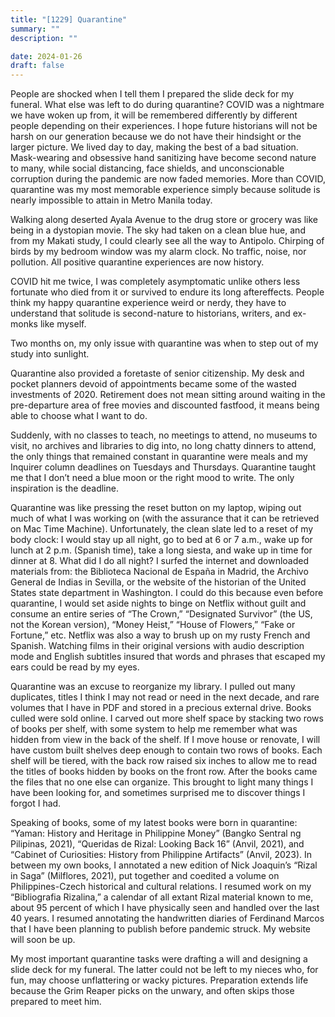 ```yaml
---
title: "[1229] Quarantine"
summary: ""
description: ""

date: 2024-01-26
draft: false
---
```


People are shocked when I tell them I prepared the slide deck for my funeral. What else was left to do during quarantine? COVID was a nightmare we have woken up from, it will be remembered differently by different people depending on their experiences. I hope future historians will not be harsh on our generation because we do not have their hindsight or the larger picture. We lived day to day, making the best of a bad situation. Mask-wearing and obsessive hand sanitizing have become second nature to many, while social distancing, face shields, and unconscionable corruption during the pandemic are now faded memories. More than COVID, quarantine was my most memorable experience simply because solitude is nearly impossible to attain in Metro Manila today.

Walking along deserted Ayala Avenue to the drug store or grocery was like being in a dystopian movie. The sky had taken on a clean blue hue, and from my Makati study, I could clearly see all the way to Antipolo. Chirping of birds by my bedroom window was my alarm clock. No traffic, noise, nor pollution. All positive quarantine experiences are now history.

COVID hit me twice, I was completely asymptomatic unlike others less fortunate who died from it or survived to endure its long aftereffects. People think my happy quarantine experience weird or nerdy, they have to understand that solitude is second-nature to historians, writers, and ex-monks like myself.

Two months on, my only issue with quarantine was when to step out of my study into sunlight.

Quarantine also provided a foretaste of senior citizenship. My desk and pocket planners devoid of appointments became some of the wasted investments of 2020. Retirement does not mean sitting around waiting in the pre-departure area of free movies and discounted fastfood, it means being able to choose what I want to do.

Suddenly, with no classes to teach, no meetings to attend, no museums to visit, no archives and libraries to dig into, no long chatty dinners to attend, the only things that remained constant in quarantine were meals and my Inquirer column deadlines on Tuesdays and Thursdays. Quarantine taught me that I don’t need a blue moon or the right mood to write. The only inspiration is the deadline.

Quarantine was like pressing the reset button on my laptop, wiping out much of what I was working on (with the assurance that it can be retrieved on Mac Time Machine). Unfortunately, the clean slate led to a reset of my body clock: I would stay up all night, go to bed at 6 or 7 a.m., wake up for lunch at 2 p.m. (Spanish time), take a long siesta, and wake up in time for dinner at 8. What did I do all night? I surfed the internet and downloaded materials from: the Biblioteca Nacional de España in Madrid, the Archivo General de Indias in Sevilla, or the website of the historian of the United States state department in Washington. I could do this because even before quarantine, I would set aside nights to binge on Netflix without guilt and consume an entire series of “The Crown,” “Designated Survivor” (the US, not the Korean version), “Money Heist,” “House of Flowers,” “Fake or Fortune,” etc. Netflix was also a way to brush up on my rusty French and Spanish. Watching films in their original versions with audio description mode and English subtitles insured that words and phrases that escaped my ears could be read by my eyes.

Quarantine was an excuse to reorganize my library. I pulled out many duplicates, titles I think I may not read or need in the next decade, and rare volumes that I have in PDF and stored in a precious external drive. Books culled were sold online. I carved out more shelf space by stacking two rows of books per shelf, with some system to help me remember what was hidden from view in the back of the shelf. If I move house or renovate, I will have custom built shelves deep enough to contain two rows of books. Each shelf will be tiered, with the back row raised six inches to allow me to read the titles of books hidden by books on the front row. After the books came the files that no one else can organize. This brought to light many things I have been looking for, and sometimes surprised me to discover things I forgot I had.

Speaking of books, some of my latest books were born in quarantine: “Yaman: History and Heritage in Philippine Money” (Bangko Sentral ng Pilipinas, 2021), “Queridas de Rizal: Looking Back 16” (Anvil, 2021), and “Cabinet of Curiosities: History from Philippine Artifacts” (Anvil, 2023). In between my own books, I annotated a new edition of Nick Joaquin’s “Rizal in Saga” (Milflores, 2021), put together and coedited a volume on Philippines-Czech historical and cultural relations. I resumed work on my “Bibliografia Rizalina,” a calendar of all extant Rizal material known to me, about 95 percent of which I have physically seen and handled over the last 40 years. I resumed annotating the handwritten diaries of Ferdinand Marcos that I have been planning to publish before pandemic struck. My website will soon be up.

My most important quarantine tasks were drafting a will and designing a slide deck for my funeral. The latter could not be left to my nieces who, for fun, may choose unflattering or wacky pictures. Preparation extends life because the Grim Reaper picks on the unwary, and often skips those prepared to meet him.

